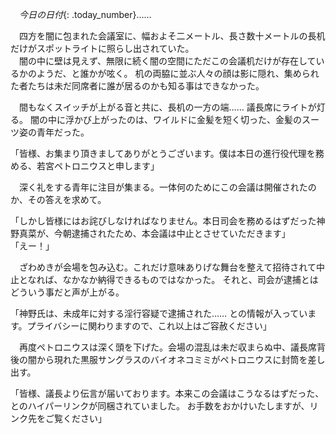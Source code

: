 　*今日の日付*{: .today_number}……

　四方を闇に包まれた会議室に、幅およそ二メートル、長さ数十メートルの長机だけがスポットライトに照らし出されていた。  
　闇の中に壁は見えず、無限に続く闇の空間にただこの会議机だけが存在しているかのようだ、と誰かが呟く。
机の両脇に並ぶ人々の顔は影に隠れ、集められた者たちは未だ同席者に誰が居るのかも知る事はできなかった。

　間もなくスイッチが上がる音と共に、長机の一方の端…… 議長席にライトが灯る。
闇の中に浮かび上がったのは、ワイルドに金髪を短く切った、金髪のスーツ姿の青年だった。

「皆様、お集まり頂きましてありがとうございます。僕は本日の進行役代理を務める、若宮ペトロニウスと申します」

　深く礼をする青年に注目が集まる。一体何のためにこの会議は開催されたのか、その答えを求めて。

「しかし皆様にはお詫びしなければなりません。本日司会を務めるはずだった神野真菜が、今朝逮捕されたため、本会議は中止とさせていただきます」  
「えー！」

　ざわめきが会場を包み込む。これだけ意味ありげな舞台を整えて招待されて中止となれば、なかなか納得できるものではなかった。
それと、司会が逮捕とはどういう事だと声が上がる。

「神野氏は、未成年に対する淫行容疑で逮捕された…… との情報が入っています。プライバシーに関わりますので、これ以上はご容赦ください」

　再度ペトロニウスは深く頭を下げた。会場の混乱は未だ収まらぬ中、議長席背後の闇から現れた黒服サングラスのバイオネコミミがペトロニウスに封筒を差し出す。

「皆様、議長より伝言が届いております。本来この会議はこうなるはずだった、とのハイパーリンクが同梱されていました。
お手数をおかけいたしますが、リンク先をご覧ください」
